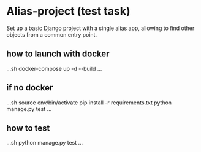 # Alias-project (test task)

Set up a basic Django project with a single alias app, allowing to find
other objects from a common entry point.

## how to launch with docker

...sh
docker-compose up -d --build
...

## if no docker

...sh
source env/bin/activate
pip install -r requirements.txt
python manage.py test
...

## how to test

...sh
python manage.py test
...

